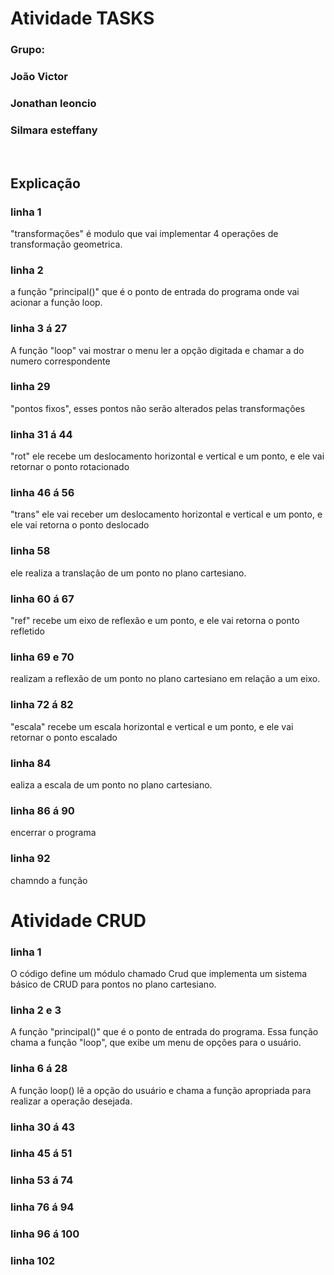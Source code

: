 # Atividade TASKS

### Grupo:
<h3>João Victor</h3> 
<h3>Jonathan leoncio</h3>
<h3>Silmara esteffany</h3>
<br>

## Explicação

### linha 1  
<p>"transformações" é modulo que vai implementar 4 operações de transformação geometrica. </p>

### linha 2 
<p> a função "principal()" que é o ponto de entrada do programa onde vai acionar a função loop.</p>

### linha 3 á 27
<p> A função "loop" vai mostrar o menu  ler a opção digitada e chamar a do numero correspondente </p>

### linha 29 
<p> "pontos fixos", esses pontos não serão alterados pelas transformações <p>

### linha 31 á 44
<p>"rot" ele recebe um deslocamento horizontal e vertical e um ponto, e ele vai retornar o ponto rotacionado </p>

### linha 46 á 56 
<p> "trans" ele vai receber um deslocamento horizontal e vertical e um ponto, e ele vai retorna o ponto deslocado</p>

### linha 58
<p>ele realiza a translação de um ponto no plano cartesiano.</p>

### linha 60 á 67
<p>"ref" recebe um eixo de reflexão e um ponto, e ele vai retorna o ponto refletido </p>

### linha 69 e 70
<p> realizam a reflexão de um ponto no plano cartesiano em relação a um eixo.</p>

### linha 72 á 82
<p>"escala" recebe um escala horizontal e vertical e um ponto, e ele vai retornar o ponto escalado</p>

### linha 84 
<p>ealiza a escala de um ponto no plano cartesiano.</p>

### linha 86 á 90
<p>encerrar o programa</p>

### linha 92
<p>chamndo a função</p>

# Atividade CRUD

### linha 1
<p>O código define um módulo chamado Crud que implementa um sistema básico de CRUD para pontos no plano cartesiano.</p>

### linha 2 e 3
<p> A função "principal()" que é o ponto de entrada do programa. Essa função chama a função "loop", que exibe um menu de opções para o usuário.</p>

### linha 6 á 28
<p>A função loop() lê a opção do usuário e chama a função apropriada para realizar a operação desejada.</p>

### linha 30 á 43
<p></p>

### linha 45 á 51
<p></p>

### linha 53 á 74
<p></p>

### linha 76 á 94
<p></p>

### linha 96 á 100
<p></p>

### linha 102
<p></p>